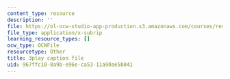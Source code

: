 ```yaml
---
content_type: resource
description: ''
file: https://ol-ocw-studio-app-production.s3.amazonaws.com/courses/res-14-001-abdul-latif-jameel-poverty-action-lab-executive-training-evaluating-social-programs-2009-spring-2009/967ffc108a9be96eca5311a90ae5b041_DUyOjsFTOgQ.srt
file_type: application/x-subrip
learning_resource_types: []
ocw_type: OCWFile
resourcetype: Other
title: 3play caption file
uid: 967ffc10-8a9b-e96e-ca53-11a90ae5b041
---
```


